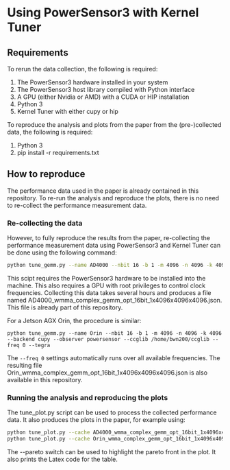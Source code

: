 # Using PowerSensor3 with Kernel Tuner

## Requirements

To rerun the data collection, the following is required:

1. The PowerSensor3 hardware installed in your system
2. The PowerSensor3 host library compiled with Python interface
3. A GPU (either Nvidia or AMD) with a CUDA or HIP installation
4. Python 3
5. Kernel Tuner with either cupy or hip

To reproduce the analysis and plots from the paper from the (pre-)collected data, the following is required:

1. Python 3
2. pip install -r requirements.txt

## How to reproduce

The performance data used in the paper is already contained in this repository. To re-run the analysis and reproduce the plots, there is no need to re-collect the 
performance measurement data.

### Re-collecting the data

However, to fully reproduce the results from the paper, re-collecting the performance measurement data using PowerSensor3 and Kernel Tuner can be done using the following command:
```bash
python tune_gemm.py --name AD4000 --nbit 16 -b 1 -m 4096 -n 4096 -k 4096 --backend cupy --observer powersensor --ccglib /home/bwn200/ccglib --freq "1485, 1515, 1560, 1590, 1635, 1665, 1710, 1740, 1785, 1815"
```
This scipt requires the PowerSensor3 hardware to be installed into the machine.
This also requires a GPU with root privileges to control clock frequencies.
Collecting this data takes several hours and produces a file named AD4000_wmma_complex_gemm_opt_16bit_1x4096x4096x4096.json. This file is already part of this repository.

For a Jetson AGX Orin, the procedure is similar:
```
python tune_gemm.py --name Orin --nbit 16 -b 1 -m 4096 -n 4096 -k 4096 --backend cupy --observer powersensor --ccglib /home/bwn200/ccglib --freq 0 --tegra
```
The `--freq 0` settings automatically runs over all available frequencies. The resulting file Orin_wmma_complex_gemm_opt_16bit_1x4096x4096x4096.json is also available in this repository.

### Running the analysis and reproducing the plots

The tune_plot.py script can be used to process the collected performance data. It also produces the plots in the paper, for example using:
```bash
python tune_plot.py --cache AD4000_wmma_complex_gemm_opt_16bit_1x4096x4096x4096.json --title "Tensor-Core Beamformer 16-bit 4kx4kx4k on RTX 4000 Ada" --output beamformer_ad4000.pdf --pareto
python tune_plot.py --cache Orin_wmma_complex_gemm_opt_16bit_1x4096x4096x4096.json --title "Tensor-Core Beamformer 16-bit 4kx4kx4k on Jetson AGX Orin" --output beamformer_orin.pdf --pareto
```
The --pareto switch can be used to highlight the pareto front in the plot. It also prints the Latex code for the table.

